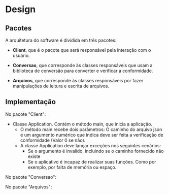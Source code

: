 # Design

## Pacotes
A arquitetura do software é dividida em três pacotes:

- **Client**, que é o pacote que será responsável pela interação com o usuário. 

- **Conversao**, que corresponde às classes responsáveis que usam a biblioteca de conversão para converter e verificar a conformidade.

- **Arquivos**, que corresponde às classes responsáveis por fazer manipulações de leitura e escrita de arquivos.

## Implementação

No pacote "Client":
- Classe Application. Contém o método main, que inicia a aplicação.
  - O método main recebe dois parâmetros: O caminho do arquivo json e um argumento numérico que indica deve ser feita a verificação de conformidade (Valor 0 se não).
  - A classe Application deve lançar exceções nos seguintes cenários:
    - Se o argumento é invalido, incluindo se o caminho fornecido não existe
    - Se o aplicativo é incapaz de realizar suas funções. Como por exemplo, por falta de memória ou espaço.

No pacote "Conversao":  

No pacote "Arquivos":